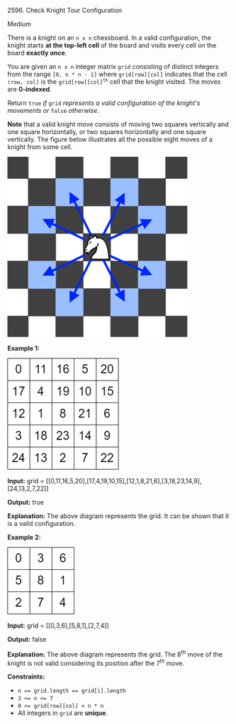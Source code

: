 2596\. Check Knight Tour Configuration

Medium

There is a knight on an `n x n` chessboard. In a valid configuration, the knight starts **at the top-left cell** of the board and visits every cell on the board **exactly once**.

You are given an `n x n` integer matrix `grid` consisting of distinct integers from the range `[0, n * n - 1]` where `grid[row][col]` indicates that the cell `(row, col)` is the <code>grid[row][col]<sup>th</sup></code> cell that the knight visited. The moves are **0-indexed**.

Return `true` _if_ `grid` _represents a valid configuration of the knight's movements or_ `false` _otherwise_.

**Note** that a valid knight move consists of moving two squares vertically and one square horizontally, or two squares horizontally and one square vertically. The figure below illustrates all the possible eight moves of a knight from some cell.

![](knight.png)

**Example 1:**

![](yetgriddrawio-5.png)

**Input:** grid = [[0,11,16,5,20],[17,4,19,10,15],[12,1,8,21,6],[3,18,23,14,9],[24,13,2,7,22]]

**Output:** true

**Explanation:** The above diagram represents the grid. It can be shown that it is a valid configuration.

**Example 2:**

![](yetgriddrawio-6.png)

**Input:** grid = [[0,3,6],[5,8,1],[2,7,4]]

**Output:** false

**Explanation:** The above diagram represents the grid. The 8<sup>th</sup> move of the knight is not valid considering its position after the 7<sup>th</sup> move.

**Constraints:**

*   `n == grid.length == grid[i].length`
*   `3 <= n <= 7`
*   `0 <= grid[row][col] < n * n`
*   All integers in `grid` are **unique**.
